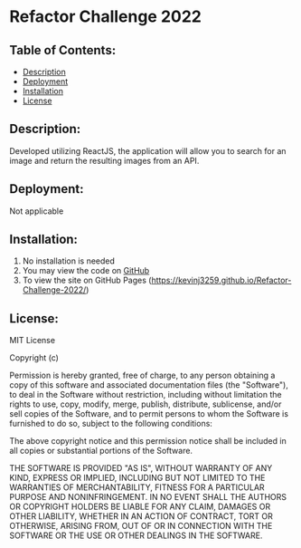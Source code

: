 # Refactor Challenge 2022



## Table of Contents:
- [Description](#Description)
- [Deployment](#Deployment)
- [Installation](#Installation)
- [License](#License)


## Description:


Developed utilizing ReactJS, the application will allow you to search for an image and return the resulting images from an API.



## Deployment:


Not applicable




## Installation:


1. No installation is needed
2. You may view the code on [GitHub](https://github.com/KevinJ3259/Refactor-Challenge-2022/)
3. To view the site on GitHub Pages (https://kevinj3259.github.io/Refactor-Challenge-2022/)




## License:


MIT License


Copyright (c)


Permission is hereby granted, free of charge, to any person obtaining a copy of this software and associated documentation files (the "Software"), to deal in the Software without restriction, including without limitation the rights to use, copy, modify, merge, publish, distribute, sublicense, and/or sell copies of the Software, and to permit persons to whom the Software is furnished to do so, subject to the following conditions:


The above copyright notice and this permission notice shall be included in all copies or substantial portions of the Software.


THE SOFTWARE IS PROVIDED "AS IS", WITHOUT WARRANTY OF ANY KIND, EXPRESS OR IMPLIED, INCLUDING BUT NOT LIMITED TO THE WARRANTIES OF MERCHANTABILITY, FITNESS FOR A PARTICULAR PURPOSE AND NONINFRINGEMENT. IN NO EVENT SHALL THE AUTHORS OR COPYRIGHT HOLDERS BE LIABLE FOR ANY CLAIM, DAMAGES OR OTHER LIABILITY, WHETHER IN AN ACTION OF CONTRACT, TORT OR OTHERWISE, ARISING FROM, OUT OF OR IN CONNECTION WITH THE SOFTWARE OR THE USE OR OTHER DEALINGS IN THE SOFTWARE.